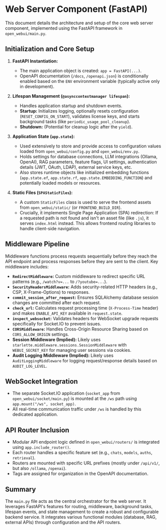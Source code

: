 # Web Server Component (FastAPI)

This document details the architecture and setup of the core web server component, implemented using the FastAPI framework in `open_webui/main.py`.

## Initialization and Core Setup

1.  **FastAPI Instantiation:**
    *   The main application object is created: `app = FastAPI(...)`.
    *   OpenAPI documentation (`/docs`, `/openapi.json`) is conditionally enabled based on the `ENV` environment variable (typically active only in development).

2.  **Lifespan Management (`@asynccontextmanager lifespan`):**
    *   Handles application startup and shutdown events.
    *   **Startup:** Initializes logging, optionally resets configuration (`RESET_CONFIG_ON_START`), validates license keys, and starts background tasks (like `periodic_usage_pool_cleanup`).
    *   **Shutdown:** (Potential for cleanup logic after the `yield`).

3.  **Application State (`app.state`):**
    *   Used extensively to store and provide access to configuration values loaded from `open_webui/config.py` and `open_webui/env.py`.
    *   Holds settings for database connections, LLM integrations (Ollama, OpenAI), RAG parameters, feature flags, UI settings, authentication details (JWT, OAuth, LDAP), external service keys, etc.
    *   Also stores runtime objects like initialized embedding functions (`app.state.ef`, `app.state.rf`, `app.state.EMBEDDING_FUNCTION`) and potentially loaded models or resources.

4.  **Static Files (`SPAStaticFiles`):**
    *   A custom `StaticFiles` class is used to serve the frontend assets from `open_webui/static/` (or `FRONTEND_BUILD_DIR`).
    *   Crucially, it implements Single Page Application (SPA) redirection: If a requested path is not found and isn't an asset file (like `.js`), it serves `index.html` instead. This allows frontend routing libraries to handle client-side navigation.

## Middleware Pipeline

Middleware functions process requests sequentially before they reach the API endpoint and process responses before they are sent to the client. Key middleware includes:

*   **`RedirectMiddleware`:** Custom middleware to redirect specific URL patterns (e.g., `/watch?v=...` to `/?youtube=...`).
*   **`SecurityHeadersMiddleware`:** Adds security-related HTTP headers (e.g., CSP, X-Frame-Options) to responses.
*   **`commit_session_after_request`:** Ensures SQLAlchemy database session changes are committed after each request.
*   **`check_url`:** Calculates request processing time (`X-Process-Time` header) and makes `ENABLE_API_KEY` available in `request.state`.
*   **`inspect_websocket`:** Validates headers for WebSocket upgrade requests specifically for Socket.IO to prevent issues.
*   **`CORSMiddleware`:** Handles Cross-Origin Resource Sharing based on `CORS_ALLOW_ORIGIN` settings.
*   **Session Middleware (Implied):** Likely uses `starlette.middleware.sessions.SessionMiddleware` with `WEBUI_SECRET_KEY` for managing user sessions via cookies.
*   **Audit Logging Middleware (Implied):** Likely uses `AuditLoggingMiddleware` for logging request/response details based on `AUDIT_LOG_LEVEL`.

## WebSocket Integration

*   The separate Socket.IO application (`socket_app` from `open_webui/socket/main.py`) is mounted at the `/ws` path using `app.mount("/ws", socket_app)`.
*   All real-time communication traffic under `/ws` is handled by this dedicated application.

## API Router Inclusion

*   Modular API endpoint logic defined in `open_webui/routers/` is integrated using `app.include_router()`.
*   Each router handles a specific feature set (e.g., `chats`, `models`, `auths`, `retrieval`).
*   Routers are mounted with specific URL prefixes (mostly under `/api/v1/`, but also `/ollama`, `/openai`).
*   Tags are assigned for organization in the OpenAPI documentation.

## Summary

The `main.py` file acts as the central orchestrator for the web server. It leverages FastAPI's features for routing, middleware, background tasks, lifespan events, and state management to create a robust and configurable backend service. It integrates various functional modules (database, RAG, external APIs) through configuration and the API routers. 